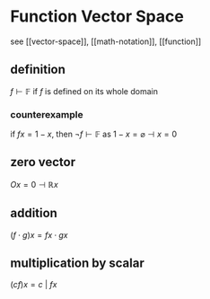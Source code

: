 # Function Vector Space

see [[vector-space]], [[math-notation]], [[function]]

## definition

$f \vdash \mathbb F$ if $f$ is defined on its whole domain

### counterexample

if $fx = 1 - x$, then $\lnot f \vdash \mathbb F$ as $1 - x = \varnothing \dashv x = 0$

## zero vector

$O x = 0 \dashv \mathbb R x$

## addition

$(f \cdot g) x = fx \cdot gx$

## multiplication by scalar

$(cf) x = c\ |\ f x$
